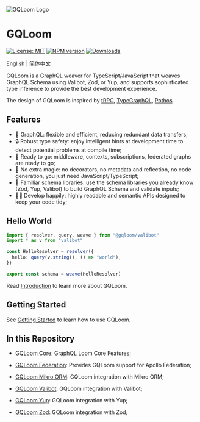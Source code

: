 ![GQLoom Logo](https://github.com/modevol-com/gqloom/blob/main/gqloom.svg?raw=true)

# GQLoom

[![License: MIT][license-image]][license-url]
[![NPM version][npm-image]][npm-url]
[![Downloads][downloads-image]][npm-url]

English | [简体中文](./README.zh-CN.md)

GQLoom is a GraphQL weaver for TypeScript/JavaScript that weaves GraphQL Schema using Valibot, Zod, or Yup, and supports sophisticated type inference to provide the best development experience.

The design of GQLoom is inspired by [tRPC](https://trpc.io/), [TypeGraphQL](https://typegraphql.com/), [Pothos](https://pothos-graphql.dev/).

## Features

- 🚀 GraphQL: flexible and efficient, reducing redundant data transfers;
- 🔒 Robust type safety: enjoy intelligent hints at development time to detect potential problems at compile time;
- 🔋 Ready to go: middleware, contexts, subscriptions, federated graphs are ready to go;
- 🔮 No extra magic: no decorators, no metadata and reflection, no code generation, you just need JavaScript/TypeScript;
- 🧩 Familiar schema libraries: use the schema libraries you already know (Zod, Yup, Valibot) to build GraphQL Schema and validate inputs;
- 🧑‍💻 Develop happily: highly readable and semantic APIs designed to keep your code tidy;

## Hello World

```ts
import { resolver, query, weave } from "@gqloom/valibot"
import * as v from "valibot"

const HelloResolver = resolver({
  hello: query(v.string(), () => "world"),
})

export const schema = weave(HelloResolver)
```

Read [Introduction](https://gqloom.dev/guide/introduction.html) to learn more about GQLoom.

## Getting Started

See [Getting Started](https://gqloom.dev/guide/getting-started.html) to learn how to use GQLoom.

## In this Repository

- [GQLoom Core](./packages/core/README.md): GraphQL Loom Core Features;

- [GQLoom Federation](./packages/federation/README.md): Provides GQLoom support for Apollo Federation;

- [GQLoom Mikro ORM](./packages/mikro-orm/README.md): GQLoom integration with Mikro ORM;

- [GQLoom Valibot](./packages/valibot/README.md): GQLoom integration with Valibot;

- [GQLoom Yup](./packages/yup/README.md): GQLoom integration with Yup;

- [GQLoom Zod](./packages/zod/README.md): GQLoom integration with Zod;

[license-image]: https://img.shields.io/badge/License-MIT-brightgreen.svg?style=flat-square
[license-url]: https://opensource.org/licenses/MIT
[npm-image]: https://img.shields.io/npm/v/%40gqloom%2Fcore.svg?style=flat-square
[npm-url]: https://www.npmjs.com/package/@gqloom/core
[downloads-image]: https://img.shields.io/npm/dm/%40gqloom%2Fcore.svg?style=flat-square

